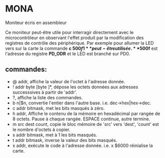 MONA
====
Moniteur écris en assembleur

Ce moniteur peut-être utile pour interragir directement avec le microcontrôleur en observant l'effet produit par la modification des registres de 
contrôle des périphérique. Par exemple pour allumer la LED vers sur la carte la commande **c $500f 1** peut-être utilisée. **$500f** est l'adresse du registre
**PD_ODR**  et le LED est branché sur PD0. 
  
commandes:
----------
* @ addr, affiche la valeur de l'octet à l'adresse donnée.
* ! addr byte [byte ]*, dépose les octets données aux adresses successsives à partir de 'addr'.
* ?, affiche la liste des commandes.
* b n|$n, convertie l'entier dans l'autre base. i.e. dec->hex|hex->dec.
* c addr bitmask, met les bits masqués à zéro.
* h addr, Affiche le contenu de la mémoire en hexadécimal par rangée de 8 octets. Pause à chaque rangée. ESPACE continue, autre termine.
* m src dest count, copie le bloc mémoire de 'src' vers 'dest', 'count' est le nombre d'octets à copier.
* s addr bitmask, met à 1 les bits masqués.
* t addr bitmask, inverse la valeur des bits masqués.
* x addr, exécute le code à l'adresse donnée. i.e. x $6000 réinialise la carte. 

 


